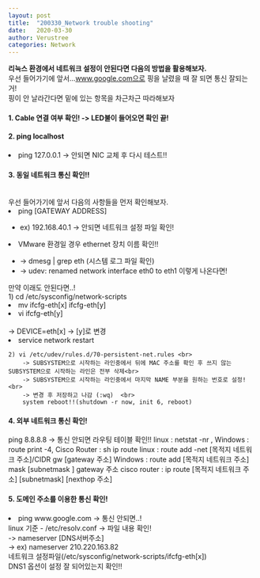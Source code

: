 ```yaml
---
layout: post
title:  "200330_Network trouble shooting"
date:   2020-03-30
author: Verustree
categories: Network
---
```


<strong>리눅스 환경에서 네트워크 설정이 안된다면 다음의 방법을 활용해보자.</strong><br>
우선 들어가기에 앞서...www.google.com으로 핑을 날렸을 때 잘 되면 통신 잘되는 거!<br>
핑이 안 날라간다면 밑에 있는 항목을 차근차근 따라해보자

<p>
<h4>1. Cable 연결 여부 확인!  -> LED불이 들어오면 확인 끝!</h4>
</p>

<p>
<h4>2. ping localhost</h4>
	<li>ping 127.0.0.1  -> 안되면 NIC 교체 후 다시 테스트!!</li>
</p>

<p>
<h4>3. 동일 네트워크 통신 확인!!</h4><br>
우선 들어가기에 앞서 다음의 사항들을 먼저 확인해보자.<br>
	<li>ping [GATEWAY ADDRESS]</li><ul>
	<li>ex) 192.168.40.1  ->  안되면 네트워크 설정 파일 확인!</li></ul>
	<li>VMware 환경일 경우 ethernet 장치 이름 확인!!</li><ul>
	<li>-> dmesg | grep eth  (시스템 로그 파일 확인)</li>
	<li>-> udev: renamed network interface eth0 to eth1  이렇게 나온다면!</li></ul>
만약 이래도 안된다면..!<br>
	1) cd /etc/sysconfig/network-scripts
		<li>mv ifcfg-eth[x] ifcfg-eth[y]</li>
		<li>vi ifcfg-eth[y]</li><br>
		-> DEVICE=eth[x] -> [y]로 변경
	<li>service network restart</li>
	
	2) vi /etc/udev/rules.d/70-persistent-net.rules <br>
		-> SUBSYSTEM으로 시작하는 라인중에서 뒤에 MAC 주소를 확인 후 쓰지 않는 SUBSYSTEM으로 시작하는 라인은 전부 삭제<br>
		-> SUBSYSTEM으로 시작하는 라인중에서 마지막 NAME 부분을 원하는 번호로 설정!<br>
		-> 변경 후 저장하고 나감 (:wq)  <br>
		system reboot!!(shutdown -r now, init 6, reboot)	
</p>

<p>
<h4>4. 외부 네트워크 통신 확인!</h4>
	ping 8.8.8.8 -> 통신 안되면 라우팅 테이블 확인!!
	linux : netstat -nr ,  Windows : route print -4, Cisco Router : sh ip route
	linux : route add -net [목적지 네트워크 주소]/CIDR  gw  [gateway 주소]
	Windows : route add [목적지 네트워크 주소] mask [subnetmask ] gateway 주소
	cisco router : ip route [목적지 네트워크 주소] [subnetmask] [nexthop 주소]
</p>

<p>
<h4>5. 도메인 주소를 이용한 통신 확인!</h4>
	<li>ping www.google.com -> 통신 안되면..!</li>
	linux 기준  -  /etc/resolv.conf -> 파일 내용 확인!<br>
			-> nameserver [DNS서버주소]<br>
			-> ex) nameserver 210.220.163.82  <br>
	네트워크 설정파일(/etc/sysconfig/network-scripts/ifcfg-eth[x])<br>
	DNS1 옵션이 설정 잘 되어있는지 확인!!
</p>
